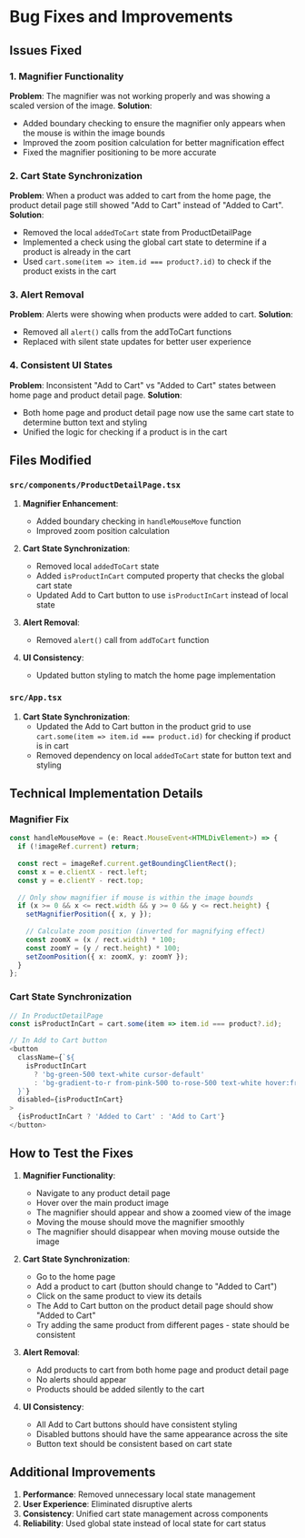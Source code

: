 # Bug Fixes and Improvements

## Issues Fixed

### 1. Magnifier Functionality
**Problem**: The magnifier was not working properly and was showing a scaled version of the image.
**Solution**: 
- Added boundary checking to ensure the magnifier only appears when the mouse is within the image bounds
- Improved the zoom position calculation for better magnification effect
- Fixed the magnifier positioning to be more accurate

### 2. Cart State Synchronization
**Problem**: When a product was added to cart from the home page, the product detail page still showed "Add to Cart" instead of "Added to Cart".
**Solution**:
- Removed the local `addedToCart` state from ProductDetailPage
- Implemented a check using the global cart state to determine if a product is already in the cart
- Used `cart.some(item => item.id === product?.id)` to check if the product exists in the cart

### 3. Alert Removal
**Problem**: Alerts were showing when products were added to cart.
**Solution**: 
- Removed all `alert()` calls from the addToCart functions
- Replaced with silent state updates for better user experience

### 4. Consistent UI States
**Problem**: Inconsistent "Add to Cart" vs "Added to Cart" states between home page and product detail page.
**Solution**:
- Both home page and product detail page now use the same cart state to determine button text and styling
- Unified the logic for checking if a product is in the cart

## Files Modified

### `src/components/ProductDetailPage.tsx`
1. **Magnifier Enhancement**:
   - Added boundary checking in `handleMouseMove` function
   - Improved zoom position calculation

2. **Cart State Synchronization**:
   - Removed local `addedToCart` state
   - Added `isProductInCart` computed property that checks the global cart state
   - Updated Add to Cart button to use `isProductInCart` instead of local state

3. **Alert Removal**:
   - Removed `alert()` call from `addToCart` function

4. **UI Consistency**:
   - Updated button styling to match the home page implementation

### `src/App.tsx`
1. **Cart State Synchronization**:
   - Updated the Add to Cart button in the product grid to use `cart.some(item => item.id === product.id)` for checking if product is in cart
   - Removed dependency on local `addedToCart` state for button text and styling

## Technical Implementation Details

### Magnifier Fix
```typescript
const handleMouseMove = (e: React.MouseEvent<HTMLDivElement>) => {
  if (!imageRef.current) return;
  
  const rect = imageRef.current.getBoundingClientRect();
  const x = e.clientX - rect.left;
  const y = e.clientY - rect.top;
  
  // Only show magnifier if mouse is within the image bounds
  if (x >= 0 && x <= rect.width && y >= 0 && y <= rect.height) {
    setMagnifierPosition({ x, y });
    
    // Calculate zoom position (inverted for magnifying effect)
    const zoomX = (x / rect.width) * 100;
    const zoomY = (y / rect.height) * 100;
    setZoomPosition({ x: zoomX, y: zoomY });
  }
};
```

### Cart State Synchronization
```typescript
// In ProductDetailPage
const isProductInCart = cart.some(item => item.id === product?.id);

// In Add to Cart button
<button
  className={`${
    isProductInCart
      ? 'bg-green-500 text-white cursor-default'
      : 'bg-gradient-to-r from-pink-500 to-rose-500 text-white hover:from-pink-600 hover:to-rose-600'
  }`}
  disabled={isProductInCart}
>
  {isProductInCart ? 'Added to Cart' : 'Add to Cart'}
</button>
```

## How to Test the Fixes

1. **Magnifier Functionality**:
   - Navigate to any product detail page
   - Hover over the main product image
   - The magnifier should appear and show a zoomed view of the image
   - Moving the mouse should move the magnifier smoothly
   - The magnifier should disappear when moving mouse outside the image

2. **Cart State Synchronization**:
   - Go to the home page
   - Add a product to cart (button should change to "Added to Cart")
   - Click on the same product to view its details
   - The Add to Cart button on the product detail page should show "Added to Cart"
   - Try adding the same product from different pages - state should be consistent

3. **Alert Removal**:
   - Add products to cart from both home page and product detail page
   - No alerts should appear
   - Products should be added silently to the cart

4. **UI Consistency**:
   - All Add to Cart buttons should have consistent styling
   - Disabled buttons should have the same appearance across the site
   - Button text should be consistent based on cart state

## Additional Improvements

1. **Performance**: Removed unnecessary local state management
2. **User Experience**: Eliminated disruptive alerts
3. **Consistency**: Unified cart state management across components
4. **Reliability**: Used global state instead of local state for cart status